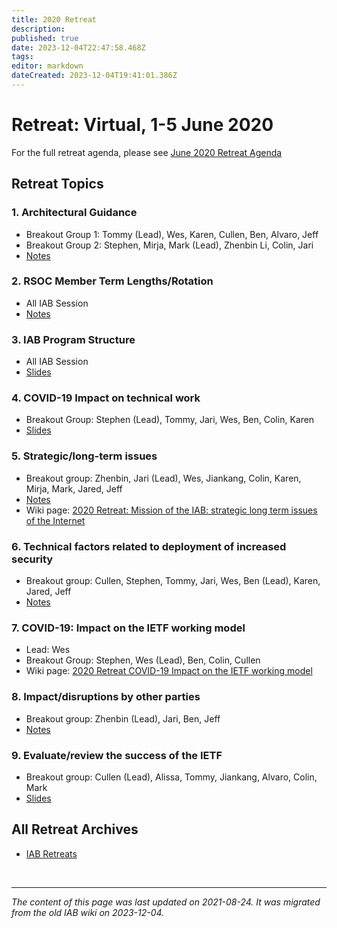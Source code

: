 ```yaml
---
title: 2020 Retreat
description: 
published: true
date: 2023-12-04T22:47:58.468Z
tags: 
editor: markdown
dateCreated: 2023-12-04T19:41:01.386Z
---
```


# Retreat: Virtual, 1-5 June 2020

For the full retreat agenda, please see [June 2020 Retreat Agenda](/group/iab/June_2020_Retreat_Agenda)

## Retreat Topics 

### 1. Architectural Guidance 

* Breakout Group 1: Tommy (Lead), Wes, Karen, Cullen, Ben, Alvaro, Jeff
* Breakout Group 2: Stephen, Mirja, Mark (Lead), Zhenbin Li, Colin, Jari
* [Notes](https://docs.google.com/document/d/1sS_dDcrD_QFmAnr4vWRJ6RZqwxlibUDz_FbfNF4B938/edit)

### 2. RSOC Member Term Lengths/Rotation

* All IAB Session
* [Notes](https://docs.google.com/document/d/1LuiM-fULvgFhEbwdc-QhQv6MEx6eV-M3T3BOSpuznjw/edit?usp=sharing)

###  3. IAB Program Structure

* All IAB Session
* [Slides](https://www.iab.org/wp-content/IAB-uploads/2020/06/IAB-programs-virtual-retreat-2020-june.pdf) 

### 4. COVID-19 Impact on technical work 

* Breakout Group: Stephen (Lead), Tommy, Jari, Wes, Ben, Colin, Karen
* [Slides](https://www.iab.org/wp-content/IAB-uploads/2020/06/covid19-tech.pdf)

### 5. Strategic/long-term issues 

* Breakout group: Zhenbin, Jari (Lead), Wes, Jiankang, Colin, Karen, Mirja, Mark, Jared, Jeff
* [Notes](https://docs.google.com/document/d/1PZdxRJE1gIO_y-mzR0-b-QNEBToMXcZrkb5bLcu43cg/edit)
* Wiki page: [2020 Retreat: Mission of the IAB: strategic long term issues of the Internet](/group/iab/2020_Retreat_Mission_of_the_IAB_strategic_long_term_issues_of_the_Internet)

### 6. Technical factors related to deployment of increased security

* Breakout group: Cullen, Stephen, Tommy, Jari, Wes, Ben (Lead), Karen, Jared, Jeff
* [Notes](https://docs.google.com/document/d/1JCGgcvLPZsycSlITFjSODtR9IShMsTQoZqx51aB5rQc/edit#heading=h.xmzk0lvjipw9)

### 7. COVID-19: Impact on the IETF working model 

* Lead: Wes
* Breakout Group: Stephen, Wes (Lead), Ben, Colin, Cullen 
* Wiki page: [2020 Retreat COVID-19 Impact on the IETF working model](/group/iab/2020_Retreat_COVID-19_Impact_on_the_IETF_working_model)

### 8. Impact/disruptions by other parties 

* Breakout group: Zhenbin (Lead), Jari, Ben, Jeff
* [Notes](https://docs.google.com/document/d/1cCDnviTO6W1SsP2DhwTNPiQ7EHQJJxeSPN6a6MYUITk/edit?usp=sharing)

### 9. Evaluate/review the success of the IETF 

* Breakout group: Cullen (Lead), Alissa, Tommy, Jiankang, Alvaro, Colin, Mark
* [Slides](https://docs.google.com/presentation/d/1vlaNiQRlD03cAXRqhI8QYSHteKmcWWeyPvPj4VimBj0/edit#slide=id.p)


## All Retreat Archives 

* [IAB Retreats](/group/iab/IAB_Retreats)

&nbsp;
&nbsp;
&nbsp;

---

*The content of this page was last updated on 2021-08-24. It was migrated from the old IAB wiki on 2023-12-04.*

